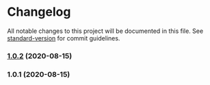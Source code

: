 # Changelog

All notable changes to this project will be documented in this file. See [standard-version](https://github.com/conventional-changelog/standard-version) for commit guidelines.

### [1.0.2](https://github.com/Weerapat1993/use-codex/compare/version/1.0.1%0Dversion/1.0.2) (2020-08-15)

### 1.0.1 (2020-08-15)
